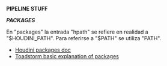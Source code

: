 **PIPELINE STUFF**   

***PACKAGES***   

En "packages" la entrada "hpath" se refiere en realidad a "$HOUDINI_PATH". Para referirse a "$PATH" se utiliza "PATH".

- [Houdini packages doc](https://www.sidefx.com/docs/houdini/ref/plugins.html)   
- [Toadstorm basic explanation of packages](https://www.toadstorm.com/blog/?p=722)   
